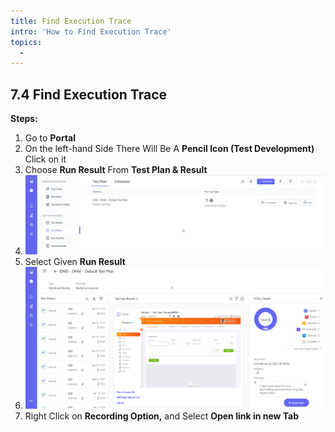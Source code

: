 ```yaml
---
title: Find Execution Trace
intro: 'How to Find Execution Trace'
topics:
  - 
---
```

## <a name="_msr4r1mn05bv"></a>7.4 **Find Execution Trace** 

**Steps:**  

1. Go to **Portal** 
2. On the left-hand Side There Will Be A **Pencil Icon (Test Development)** Click on it 
3. Choose **Run Result** From **Test Plan & Result** 
4. ![](imgs/test-plan-list.png)
5. Select Given **Run Result** 
6. ![](imgs/run-result.png)
7. Right Click on **Recording Option,** and Select **Open link in new Tab** 

